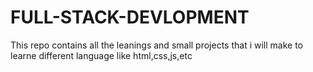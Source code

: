# FULL-STACK-DEVLOPMENT
This repo contains all the leanings and small projects that i will make to learne different language like html,css,js,etc
